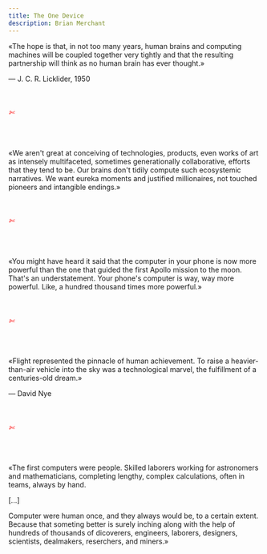```yaml
---
title: The One Device
description: Brian Merchant
---
```

«The hope is that, in not too many years, human brains and computing machines will be coupled together very tightly and that the resulting partnership will think as no human brain has ever thought.»
&nbsp;

— J. C. R. Licklider, 1950

&nbsp;

###### <span style="color:red">✄</span>

&nbsp;

«We aren't great at conceiving of technologies, products, even works of art as intensely multifaceted, sometimes generationally collaborative, efforts that they tend to be. Our brains don't tidily compute such ecosystemic narratives. We want eureka moments and justified millionaires, not touched pioneers and intangible endings.»

&nbsp;

###### <span style="color:red">✄</span>

&nbsp;

«You might have heard it said that the computer in your phone is now more powerful than the one that guided the first Apollo mission to the moon. That's an understatement. Your phone's computer is way, way more powerful. Like, a hundred thousand times more powerful.»

&nbsp;

###### <span style="color:red">✄</span>

&nbsp;

«Flight represented the pinnacle of human achievement. To raise a heavier-than-air vehicle into the sky was a technological marvel, the fulfillment of a centuries-old dream.»
&nbsp;

— David Nye

&nbsp;

###### <span style="color:red">✄</span>

&nbsp;

«The first computers were people. Skilled laborers working for astronomers and mathematicians, completing lengthy, complex calculations, often in teams, always by hand.
&nbsp;

[...]
&nbsp;

Computer were human once, and they always would be, to a certain extent. Because that someting better is surely inching along with the help of hundreds of thousands of dicoverers, engineers, laborers, designers, scientists, dealmakers, reserchers, and miners.»

